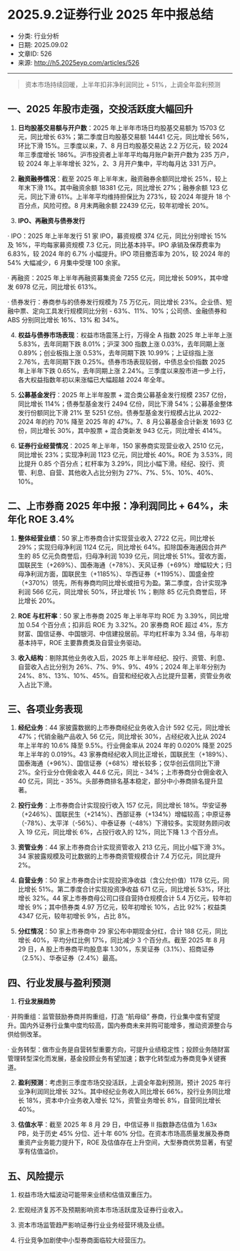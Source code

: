 # 2025.9.2证券行业 2025 年中报总结

- 分类: 行业分析
- 日期: 2025.09.02
- 文章ID: 526
- 来源: http://h5.2025eyp.com/articles/526

---

> 资本市场持续回暖，上半年扣非净利润同比 + 51%，上调全年盈利预测

## **一、2025 年股市走强，交投活跃度大幅回升**

1. **日均股基交易额与开户数**：2025 年上半年市场日均股基交易额为 15703 亿元，同比增长 63%；第二季度日均股基交易额 14441 亿元，同比增长 56%，环比下滑 15%。三季度以来，7、8 月日均股基交易达 2.2 万亿元，较 2024 年三季度增长 186%。沪市投资者上半年平均每月账户新开户数为 235 万户，较 2024 年上半年增长 32%，2、3 月开户集中，平均每月达 331 万户。

2. **融资融券情况**：截至 2025 年上半年末，融资融券余额同比增长 25%，较上年末下滑 1%。其中融资余额 18381 亿元，同比增长 27%；融券余额 123 亿元，同比下滑 61%。上半年平均维持担保比为 273%，较 2024 年提升 18 个百分点，风险可控。8 月末两融余额 22439 亿元，较年初增长 20%。

3. **IPO、再融资与债券发行**

· IPO：2025 年上半年发行 51 家 IPO，募资规模 374 亿元，同比分别增长 15% 及 16%，平均每家募资规模 7.3 亿元，同比基本持平。IPO 承销及保荐费率为 6.83%，较 2024 年的 6.7% 小幅提升。IPO 项目撤否率为 20%，较 2024 年的 54% 大幅减少，6 月集中受理 100 余家。

· 再融资：2025 年上半年再融资募集资金 7255 亿元，同比增长 509%，其中增发 6978 亿元，同比增长 613%。

· 债券发行：券商参与的债券发行规模为 7.5 万亿元，同比增长 23%。企业债、短融中票、定向工具发行规模同比分别 - 63%、11%、10%；公司债、金融债券和 ABS 分别同比增长 16%、13% 和 34%。

4. **权益与债券市场表现**：权益市场震荡上行，万得全 A 指数 2025 年上半年上涨 5.83%，去年同期下跌 8.01%；沪深 300 指数上涨 0.03%，去年同期上涨 0.89%；创业板指上涨 0.53%，去年同期下跌 10.99%；上证综指上涨 2.76%，去年同期下跌 0.25%。债券市场表现较弱，中债总全价指数 2025 年上半年下跌 0.65%，去年同期上涨 2.24%。三季度以来股市进一步上行，各大权益指数年初以来涨幅已大幅超越 2024 年全年。

5. **公募基金发行**：2025 年上半年股票 + 混合类公募基金发行规模 2357 亿份，同比增长 114%；债券型基金发行 2494 亿份，同比下滑 54%；公募基金整体发行份额同比下滑 21% 至 5251 亿份。债券型基金发行规模占比从 2022-2024 年的约 70% 降至 2025 年的 47%。7、8 月公募基金合计新发 1693 亿份，同比增长 30%，其中股票 + 混合类新发 943 亿元，同比增长 414%。

6. **证券行业经营情况**：2025 年上半年，150 家券商实现营业收入 2510 亿元，同比增长 23%；实现净利润 1123 亿元，同比增长 40%。ROE 为 3.53%，同比提升 0.85 个百分点；杠杆率为 3.29%，同比小幅下滑。经纪、投行、资管、利息、自营、其他收入占比分别为 27%、7%、5%、10%、40%、10%。

## **二、上市券商 2025 年中报：净利润同比 + 64%，未年化 ROE 3.4%**

1. **整体经营业绩**：50 家上市券商合计实现营业收入 2722 亿元，同比增长 29%；实现归母净利润 1124 亿元，同比增长 64%。扣除国泰海通因合并产生的 85 亿元负商誉后，归母净利润 1039 亿元，同比增长 51%。营收方面，国联民生（+269%）、国泰海通（+78%）、天风证券（+69%）增幅较大；归母净利润方面，国联民生（+1185%）、华西证券（+1195%）、国盛金控（+370%）领先，所有券商均同比增长或扭亏为盈。第二季度，合计实现净利润 566 亿元，同比增长 50%，环比增长 1%；剔除 85 亿元负商誉后，环比增长 20%。

2. **ROE 与杠杆率**：50 家上市券商 2025 年上半年平均 ROE 为 3.39%，同比增加 0.54 个百分点；扣非后 ROE 为 3.32%。20 家券商 ROE 超过 4%，东方财富、国信证券、中国银河、中信建投居前。平均杠杆率为 3.34 倍，与年初基本持平，ROE 主要靠费类及自营业务驱动。

3. **收入结构**：剔除其他业务收入后，2025 年上半年经纪、投行、资管、利息、自营收入占比分别为 26%、7%、9%、9%、49%；2024 年上半年分别为 24%、8%、13%、10%、45%。自营和经纪收入占比提升显著，资管业务收入占比下滑。

## **三、各项业务表现**

1. **经纪业务**：44 家披露数据的上市券商经纪业务收入合计 592 亿元，同比增长 47%；代销金融产品收入 56 亿元，同比增长 30%，占经纪收入比从 2024 年上半年的 10.6% 降至 9.5%。行业佣金率从 2024 年的 0.020% 降至 2025 年上半年的 0.019%。43 家券商经纪收入同比正增长，国联民生（+189%）、国泰海通（+96%）、国信证券（+68%）增长较多；仅华创云信同比下滑 2%。全行业分仓佣金收入 44.6 亿元，同比 - 34%；上市券商分仓佣金收入 40 亿元，同比 - 35%。头部券商排名基本稳定，部分中小券商排名提升显著。

2. **投行业务**：上市券商合计实现投行收入 157 亿元，同比增长 18%。华安证券（+246%）、国联民生（+214%）、西部证券（+134%）增幅较高；中原证券（-78%）、太平洋（-56%）、中泰证券（-48%）下滑较多。实现财务顾问收入 19 亿元，同比增长 6%，占投行收入的 12%，同比下降 1.3 个百分点。

3. **资管业务**：44 家上市券商合计实现资管收入 213 亿元，同比小幅下滑 3%。34 家披露规模及可比数据的上市券商资管规模合计 7.4 万亿元，同比提升 2%。

4. **自营业务**：50 家上市券商合计实现投资净收益（含公允价值）1178 亿元，同比增长 51%。第二季度合计实现投资净收益 671 亿元，同比增长 53%，环比增长 32%。44 家上市券商母公司口径自营持仓规模合计 5.4 万亿元，较年初增长 9%；其中债券类 4.97 万亿元，较年初增长 10%，占比 92%；权益类 4347 亿元，较年初增长 9%，占比 8%。

5. **分红情况**：50 家上市券商中 29 家公布中期现金分红，合计 188 亿元，同比增长 40%，平均分红比例 17%，同比减少 3 个百分点。截至 2025 年 8 月 29 日，A 股上市券商平均股息率 1.30%，东吴证券（3.1%）、招商证券（2.5%）、华泰证券（2.4%）最高。

## **四、行业发展与盈利预测**

1. **行业发展趋势**

· 并购重组：监管鼓励券商并购重组，打造 “航母级” 券商，行业集中度有望提升。国内外证券行业集中度均较高，国内券商未来并购可能增多，推动资源整合与供给侧改革。

· 业务转型：做市业务是自营转型重要方向，可提升业绩稳定性；投顾业务随财富管理转型深化而发展，基金投顾业务有望加速；数字化转型成为券商竞争关键赛道。

2. **盈利预测**：考虑到三季度市场交投活跃，上调全年盈利预测，预计 2025 年行业净利润同比增长 32%。其中经纪业务收入同比增长 66%，投行业务同比增长 18%，资本中介业务收入增长 12%，资管业务增长 8%，自营同比增长 40%。

3. **估值水平**：截至 2025 年 8 月 29 日，中信证券 II 指数静态估值为 1.63x PB，处于历史 45% 分位、近十年 60% 分位。在资本市场高质量发展及券商重资产业务能力提升下，ROE 及估值存在上升空间，大型券商优势显著，有望享有估值溢价。

## **五、风险提示**

1. 权益市场大幅波动可能带来业绩和估值双重压力。

2. 宏观经济复苏不及预期影响资本市场活跃度及证券行业收入。

3. 资本市场监管趋严影响证券行业业务经营环境及业绩。

4. 行业竞争加剧使中小型券商面临较大经营压力。

